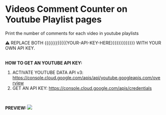 # Videos Comment Counter on Youtube Playlist pages
Print the number of comments for each video in youtube playlists

⚠️ REPLACE BOTH {{{{{{{{{{{{YOUR-API-KEY-HERE}}}}}}}}}}}}} WITH YOUR OWN API KEY.<br><br>

<b>HOW TO GET AN YOUTUBE API KEY:</b><br>
1. ACTIVATE YOUTUBE DATA API v3: <a href="https://console.cloud.google.com/apis/api/youtube.googleapis.com/overview">https://console.cloud.google.com/apis/api/youtube.googleapis.com/overview</a> <br>
2. GET AN API KEY: <a href="https://console.cloud.google.com/apis/credentials">https://console.cloud.google.com/apis/credentials</a>


<br>

<B>PREVIEW:<B/>
<img src="https://i.gyazo.com/b9a04092e612fd455adefd264902a906.png">
